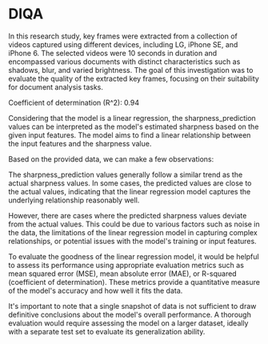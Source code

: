 # DIQA


In this research study, key frames were extracted from a collection of videos captured using different devices, including LG, iPhone SE, and iPhone 6. The selected videos were 10 seconds in duration and encompassed various documents with distinct characteristics such as shadows, blur, and varied brightness. The goal of this investigation was to evaluate the quality of the extracted key frames, focusing on their suitability for document analysis tasks.

Coefficient of determination (R^2): 0.94

Considering that the model is a linear regression, the sharpness_prediction values can be interpreted as the model's estimated sharpness based on the given input features. The model aims to find a linear relationship between the input features and the sharpness value.

Based on the provided data, we can make a few observations:

The sharpness_prediction values generally follow a similar trend as the actual sharpness values. In some cases, the predicted values are close to the actual values, indicating that the linear regression model captures the underlying relationship reasonably well.

However, there are cases where the predicted sharpness values deviate from the actual values. This could be due to various factors such as noise in the data, the limitations of the linear regression model in capturing complex relationships, or potential issues with the model's training or input features.

To evaluate the goodness of the linear regression model, it would be helpful to assess its performance using appropriate evaluation metrics such as mean squared error (MSE), mean absolute error (MAE), or R-squared (coefficient of determination). These metrics provide a quantitative measure of the model's accuracy and how well it fits the data.

It's important to note that a single snapshot of data is not sufficient to draw definitive conclusions about the model's overall performance. A thorough evaluation would require assessing the model on a larger dataset, ideally with a separate test set to evaluate its generalization ability.

